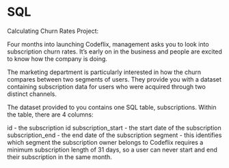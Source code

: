 # SQL
Calculating Churn Rates Project:

Four months into launching Codeflix, management asks you to look into subscription churn rates. It’s early on in the business and people are excited to know how the company is doing.

The marketing department is particularly interested in how the churn compares between two segments of users. They provide you with a dataset containing subscription data for users who were acquired through two distinct channels.

The dataset provided to you contains one SQL table, subscriptions. Within the table, there are 4 columns:

id - the subscription id
subscription_start - the start date of the subscription
subscription_end - the end date of the subscription
segment - this identifies which segment the subscription owner belongs to
Codeflix requires a minimum subscription length of 31 days, so a user can never start and end their subscription in the same month.
